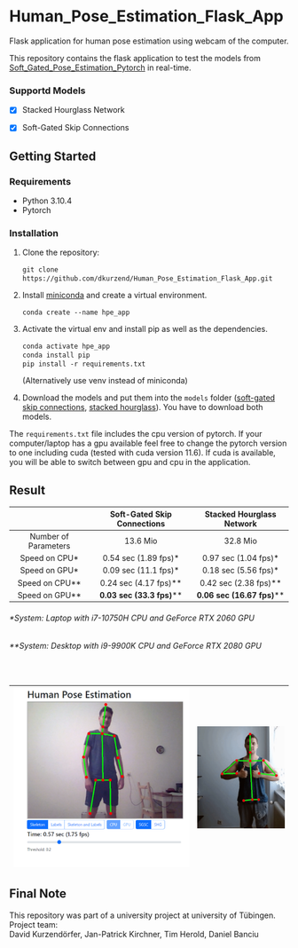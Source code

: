 # Human_Pose_Estimation_Flask_App
Flask application for human pose estimation using webcam of the computer.

This repository contains the flask application to test the models from [Soft_Gated_Pose_Estimation_Pytorch](https://github.com/dkurzend/Soft_Gated_Pose_Estimation_Pytorch) in real-time.

### Supportd Models
- [x] Stacked Hourglass Network
- [x] Soft-Gated Skip Connections


## Getting Started

### Requirements
- Python 3.10.4
- Pytorch


### Installation
1. Clone the repository:

    ```
    git clone https://github.com/dkurzend/Human_Pose_Estimation_Flask_App.git
    ```
2. Install [miniconda](https://docs.conda.io/en/latest/miniconda.html) and create a virtual environment.
    ```
    conda create --name hpe_app
    ```

3. Activate the virtual env and install pip as well as the dependencies.
    ```
    conda activate hpe_app
    conda install pip
    pip install -r requirements.txt
    ```
    (Alternatively use venv instead of miniconda)

4. Download the models and put them into the `models` folder ([soft-gated skip connections](https://matix.li/4704c467c50a), [stacked hourglass](https://matix.li/9680ec1eb999)). You have to download both models.


The `requirements.txt` file includes the cpu version of pytorch. If your computer/laptop has a gpu available feel free to change the pytorch version to one including cuda (tested with cuda version 11.6). If cuda is available, you will be able to switch between gpu and cpu in the application.


## Result

|                      	| **Soft-Gated Skip Connections** 	| **Stacked Hourglass Network** 	|
|:--------------------:	|:-------------------------------:	|:-----------------------------:	|
| Number of Parameters 	|             13.6 Mio            	|            32.8 Mio           	|
|     Speed on CPU*    	|       0.54 sec (1.89 fps)*      	|      0.97 sec (1.04 fps)*     	|
|     Speed on GPU*    	|       0.09 sec (11.1 fps)*      	|      0.18 sec (5.56 fps)*     	|
|    Speed on CPU**    	|      0.24 sec (4.17 fps)**      	|     0.42 sec (2.38 fps)**     	|
|    Speed on GPU**    	|    **0.03 sec (33.3 fps)****    	|   **0.06 sec (16.67 fps)****  	|

<h6>*System: Laptop with i7-10750H CPU and GeForce RTX 2060 GPU </h6>
<h6>**System: Desktop with  i9-9900K CPU and GeForce RTX 2080 GPU <br></h6>

<br>


![Example prediction](/assets/demo_screenshot.png)         |  ![Example prediction](/assets/Bild1.png)
:-------------------------:|:-------------------------:







## Final Note
This repository was part of a university project at university of Tübingen.
Project team:<br>
David Kurzendörfer, Jan-Patrick Kirchner, Tim Herold, Daniel Banciu
